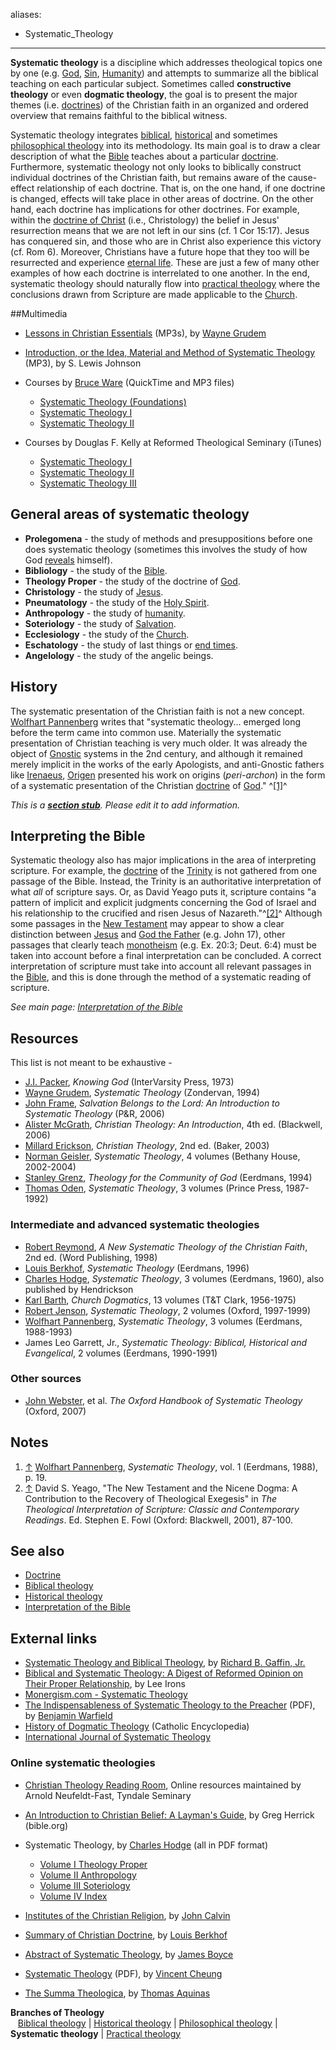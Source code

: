 aliases:
- Systematic_Theology
---
**Systematic theology** is a discipline which addresses theological
topics one by one (e.g. [God](God "God"), [Sin](Sin "Sin"),
[Humanity](Humanity "Humanity")) and attempts to summarize all the
biblical teaching on each particular subject. Sometimes called
**constructive theology** or even **dogmatic theology**, the goal
is to present the major themes (i.e.
[doctrines](Doctrine "Doctrine")) of the Christian faith in an
organized and ordered overview that remains faithful to the
biblical witness.

Systematic theology integrates
[biblical](Biblical_theology "Biblical theology"),
[historical](Historical_theology "Historical theology") and
sometimes
[philosophical theology](Philosophical_theology "Philosophical theology")
into its methodology. Its main goal is to draw a clear description
of what the [Bible](Bible "Bible") teaches about a particular
[doctrine](Doctrine "Doctrine"). Furthermore, systematic theology
not only looks to biblically construct individual doctrines of the
Christian faith, but remains aware of the cause-effect relationship
of each doctrine. That is, on the one hand, if one doctrine is
changed, effects will take place in other areas of doctrine. On the
other hand, each doctrine has implications for other doctrines. For
example, within the
[doctrine of Christ](Jesus_Christ "Jesus Christ") (i.e.,
Christology) the belief in Jesus' resurrection means that we are
not left in our sins (cf. 1 Cor 15:17). Jesus has conquered sin,
and those who are in Christ also experience this victory (cf. Rom
6). Moreover, Christians have a future hope that they too will be
resurrected and experience
[eternal life](Eternal_life "Eternal life"). These are just a few
of many other examples of how each doctrine is interrelated to one
another. In the end, systematic theology should naturally flow into
[practical theology](Practical_theology "Practical theology") where
the conclusions drawn from Scripture are made applicable to the
[Church](Church "Church").

##Multimedia

-   [Lessons in Christian Essentials](http://www.christianessentialssbc.com/templates/System/details.asp?id=31463&PID=337073)
    (MP3s), by [Wayne Grudem](Wayne_Grudem "Wayne Grudem")
-   [Introduction, or the Idea, Material and Method of Systematic Theology](http://www.believerschapeldallas.org/audio/slj-69_systematic-theology/001_SLJ_69_32K.mp3)
    (MP3), by S. Lewis Johnson
-   Courses by [Bruce Ware](Bruce_Ware "Bruce Ware") (QuickTime and
    MP3 files)
    -   [Systematic Theology (Foundations)](http://www.biblicaltraining.org/class.php?class=TH103)
    -   [Systematic Theology I](http://www.biblicaltraining.org/class.php?class=TH503)
    -   [Systematic Theology II](http://www.biblicaltraining.org/class.php?class=TH504)

-   Courses by Douglas F. Kelly at Reformed Theological Seminary
    (iTunes)
    -   [Systematic Theology I](http://deimos3.apple.com/WebObjects/Core.woa/Browse/rts.edu.1140737313.01140737318)
    -   [Systematic Theology II](http://deimos3.apple.com/WebObjects/Core.woa/Browse/rts.edu.1155645894.01155645899)
    -   [Systematic Theology III](http://deimos3.apple.com/WebObjects/Core.woa/Browse/rts.edu.1155760573.01155760578)

## General areas of systematic theology

-   **Prolegomena** - the study of methods and presuppositions
    before one does systematic theology (sometimes this involves the
    study of how God [reveals](Revelation "Revelation") himself).
-   **Bibliology** - the study of the [Bible](Bible "Bible").
-   **Theology Proper** - the study of the doctrine of
    [God](God "God").
-   **Christology** - the study of [Jesus](Jesus "Jesus").
-   **Pneumatology** - the study of the
    [Holy Spirit](Holy_Spirit "Holy Spirit").
-   **Anthropology** - the study of
    [humanity](Anthropology "Anthropology").
-   **Soteriology** - the study of
    [Salvation](Salvation "Salvation").
-   **Ecclesiology** - the study of the [Church](Church "Church").
-   **Eschatology** - the study of last things or
    [end times](End_times "End times").
-   **Angelology** - the study of the angelic beings.

## History

The systematic presentation of the Christian faith is not a new
concept.
[Wolfhart Pannenberg](Wolfhart_Pannenberg "Wolfhart Pannenberg")
writes that "systematic theology... emerged long before the term
came into common use. Materially the systematic presentation of
Christian teaching is very much older. It was already the object of
[Gnostic](Gnosticism "Gnosticism") systems in the 2nd century, and
although it remained merely implicit in the works of the early
Apologists, and anti-Gnostic fathers like
[Irenaeus](Irenaeus "Irenaeus"), [Origen](Origen "Origen")
presented his work on origins (*peri-archon*) in the form of a
systematic presentation of the Christian
[doctrine](Doctrine "Doctrine") of [God](God "God")."
^[[1]](#note-0)^

*This is a **[section stub](http://www.theopedia.com/Category:Theopedia_sectionstubs "Category:Theopedia sectionstubs")**. Please edit it to add information.*
## Interpreting the Bible

Systematic theology also has major implications in the area of
interpreting scripture. For example, the
[doctrine](Doctrine "Doctrine") of the [Trinity](Trinity "Trinity")
is not gathered from one passage of the Bible. Instead, the Trinity
is an authoritative interpretation of what *all* of scripture says.
Or, as David Yeago puts it, scripture contains "a pattern of
implicit and explicit judgments concerning the God of Israel and
his relationship to the crucified and risen Jesus of
Nazareth."^[[2]](#note-1)^ Although some passages in the
[New Testament](New_Testament "New Testament") may appear to show a
clear distinction between [Jesus](Jesus "Jesus") and
[God the Father](God_the_Father "God the Father") (e.g. John 17),
other passages that clearly teach
[monotheism](Monotheism "Monotheism") (e.g. Ex. 20:3; Deut. 6:4)
must be taken into account before a final interpretation can be
concluded. A correct interpretation of scripture must take into
account all relevant passages in the [Bible](Bible "Bible"), and
this is done through the method of a systematic reading of
scripture.

*See main page: [Interpretation of the Bible](Interpretation_of_the_Bible "Interpretation of the Bible")*
## Resources

This list is not meant to be exhaustive -

-   [J.I. Packer](J.I._Packer "J.I. Packer"), *Knowing God*
    (InterVarsity Press, 1973)
-   [Wayne Grudem](Wayne_Grudem "Wayne Grudem"),
    *Systematic Theology* (Zondervan, 1994)
-   [John Frame](John_Frame "John Frame"),
    *Salvation Belongs to the Lord: An Introduction to Systematic Theology*
    (P&R, 2006)
-   [Alister McGrath](Alister_McGrath "Alister McGrath"),
    *Christian Theology: An Introduction*, 4th ed. (Blackwell, 2006)
-   [Millard Erickson](Millard_Erickson "Millard Erickson"),
    *Christian Theology*, 2nd ed. (Baker, 2003)
-   [Norman Geisler](Norman_Geisler "Norman Geisler"),
    *Systematic Theology*, 4 volumes (Bethany House, 2002-2004)
-   [Stanley Grenz](Stanley_Grenz "Stanley Grenz"),
    *Theology for the Community of God* (Eerdmans, 1994)
-   [Thomas Oden](Thomas_Oden "Thomas Oden"),
    *Systematic Theology*, 3 volumes (Prince Press, 1987-1992)

### Intermediate and advanced systematic theologies

-   [Robert Reymond](Robert_Reymond "Robert Reymond"),
    *A New Systematic Theology of the Christian Faith*, 2nd ed. (Word
    Publishing, 1998)
-   [Louis Berkhof](Louis_Berkhof "Louis Berkhof"),
    *Systematic Theology* (Eerdmans, 1996)
-   [Charles Hodge](Charles_Hodge "Charles Hodge"),
    *Systematic Theology*, 3 volumes (Eerdmans, 1960), also published
    by Hendrickson
-   [Karl Barth](Karl_Barth "Karl Barth"), *Church Dogmatics*, 13
    volumes (T&T Clark, 1956-1975)
-   [Robert Jenson](Robert_Jenson "Robert Jenson"),
    *Systematic Theology*, 2 volumes (Oxford, 1997-1999)
-   [Wolfhart Pannenberg](Wolfhart_Pannenberg "Wolfhart Pannenberg"),
    *Systematic Theology*, 3 volumes (Eerdmans, 1988-1993)
-   James Leo Garrett, Jr.,
    *Systematic Theology: Biblical, Historical and Evangelical*, 2
    volumes (Eerdmans, 1990-1991)

### Other sources

-   [John Webster](John_Webster "John Webster"), et al.
    *The Oxford Handbook of Systematic Theology* (Oxford, 2007)

## Notes

1.  [↑](#ref-0)
    [Wolfhart Pannenberg](Wolfhart_Pannenberg "Wolfhart Pannenberg"),
    *Systematic Theology*, vol. 1 (Eerdmans, 1988), p. 19.
2.  [↑](#ref-1) David S. Yeago, "The New Testament and the Nicene
    Dogma: A Contribution to the Recovery of Theological Exegesis" in
    *The Theological Interpretation of Scripture: Classic and Contemporary Readings*.
    Ed. Stephen E. Fowl (Oxford: Blackwell, 2001), 87-100.

## See also

-   [Doctrine](Doctrine "Doctrine")
-   [Biblical theology](Biblical_theology "Biblical theology")
-   [Historical theology](Historical_theology "Historical theology")
-   [Interpretation of the Bible](Interpretation_of_the_Bible "Interpretation of the Bible")

## External links

-   [Systematic Theology and Biblical Theology](http://www.beginningwithmoses.org/articles/gaffinstandbt.htm),
    by
    [Richard B. Gaffin, Jr.](Richard_B._Gaffin,_Jr. "Richard B. Gaffin, Jr.")
-   [Biblical and Systematic Theology: A Digest of Reformed Opinion on Their Proper Relationship](http://www.upper-register.com/papers/bt_st.html),
    by Lee Irons
-   [Monergism.com - Systematic Theology](http://www.monergism.com/directory/link_category/Systematic-Theology/)
-   [The Indispensableness of Systematic Theology to the Preacher](http://www.tms.edu/tmsj/tmsj7i.pdf)
    (PDF), by
    [Benjamin Warfield](Benjamin_Warfield "Benjamin Warfield")
-   [History of Dogmatic Theology](http://www.newadvent.org/cathen/14588a.htm)
    (Catholic Encyclopedia)
-   [International Journal of Systematic Theology](http://www.blackwellpublishing.com/journal.asp?ref=1463-1652&site=1)

### Online systematic theologies

-   [Christian Theology Reading Room](http://www.tyndale.ca/seminary/mtsmodular/reading-rooms/theology),
    Online resources maintained by Arnold Neufeldt-Fast, Tyndale
    Seminary
-   [An Introduction to Christian Belief: A Layman's Guide](http://www.bible.org/series.asp?series_id=108),
    by Greg Herrick (bible.org)
-   Systematic Theology, by
    [Charles Hodge](Charles_Hodge "Charles Hodge") (all in PDF format)
    -   [Volume I Theology Proper](http://www.lgmarshall.org/Reformed/hodge_systematic1.pdf)
    -   [Volume II Anthropology](http://www.lgmarshall.org/Reformed/hodge_systematic2.pdf)
    -   [Volume III Soteriology](http://www.lgmarshall.org/Reformed/hodge_systematic3.pdf)
    -   [Volume IV Index](http://www.lgmarshall.org/Reformed/hodge_systematic4.pdf)

-   [Institutes of the Christian Religion](http://www.reformed.org/books/institutes/),
    by [John Calvin](John_Calvin "John Calvin")
-   [Summary of Christian Doctrine](http://www.bibleteacher.org/berksum_1.htm),
    by [Louis Berkhof](Louis_Berkhof "Louis Berkhof")
-   [Abstract of Systematic Theology](http://www.founders.org/library/boyce1/toc.html),
    by [James Boyce](James_Boyce "James Boyce")
-   [Systematic Theology](http://www.rmiweb.org/books/theology2003.pdf)
    (PDF), by [Vincent Cheung](Vincent_Cheung "Vincent Cheung")
-   [The Summa Theologica](http://www.ccel.org/a/aquinas/summa/home.html),
    by [Thomas Aquinas](Thomas_Aquinas "Thomas Aquinas")



**Branches of Theology**   
   [Biblical theology](Biblical_theology "Biblical theology") |
[Historical theology](Historical_theology "Historical theology") |
[Philosophical theology](Philosophical_theology "Philosophical theology")
| **Systematic theology** |
[Practical theology](Practical_theology "Practical theology")    



